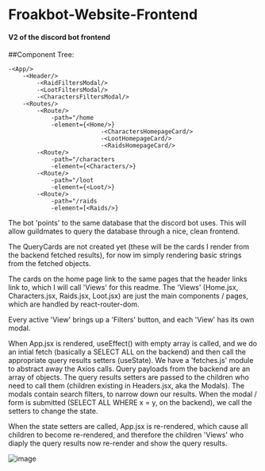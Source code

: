 # Froakbot-Website-Frontend

#### V2 of the discord bot frontend

##Component Tree:
```
-<App/>
    -<Header/>
        -<RaidFiltersModal/>
        -<LootFiltersModal/>
        -<CharactersFiltersModal/>
    -<Routes/>
        -<Route/>
            -path="/home
            -element={<Home/>}
                          -<CharactersHomepageCard/>
                          -<LootHomepageCard/>
                          -<RaidsHomepageCard/>
        -<Route/>
            -path="/characters
            -element={<Characters/>}
        -<Route/>
            -path="/loot
            -element={<Loot/>}
        -<Route/>
            -path="/raids
            -element=[<Raids/>}
```
The bot 'points' to the same database that the discord bot uses. This will allow guildmates to query the database through a nice, clean frontend.

The QueryCards are not created yet (these will be the cards I render from the backend fetched results), for now im simply rendering basic strings from the fetched objects.

The cards on the home page link to the same pages that the header links link to, which I will call 'Views' for this readme. The 'Views' (Home.jsx, Characters.jsx, Raids.jsx, Loot.jsx) are just the main components / pages, which are handled by react-router-dom.

Every active 'View' brings up a 'Filters' button, and each 'View' has its own modal.

When App.jsx is rendered, useEffect() with empty array is called, and we do an intial fetch (basically a SELECT ALL on the backend) and then call the appropriate query results setters (useState). We have a 'fetches.js' module to abstract away the Axios calls. Query payloads from the backend are an array of objects. The query results setters are passed to the children who need to call them (children existing in Headers.jsx, aka the Modals). The modals contain search filters, to narrow down our results. When the modal / form is submitted (SELECT ALL WHERE x = y, on the backend), we call the setters to change the state.

When the state setters are called, App.jsx is re-rendered, which cause all children to become re-rendered, and therefore the children 'Views' who diaply the query results now re-render and show the query results.


![image](https://github.com/hikemalliday/froakbot-website-frontend/assets/117792777/61e23bf1-26c5-47fe-a67a-f7917694e3fc)
